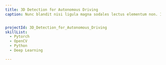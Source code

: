 ```yaml
---
title: 3D Detection for Autonomous Driving
caption: Nunc blandit nisi ligula magna sodales lectus elementum non. Integer id venenatis velit.


projectId: 3D_Detection_for_Autonomous_Driving
skillList:
  - Pytorch
  - OpenCV
  - Python
  - Deep Learning

---
```

